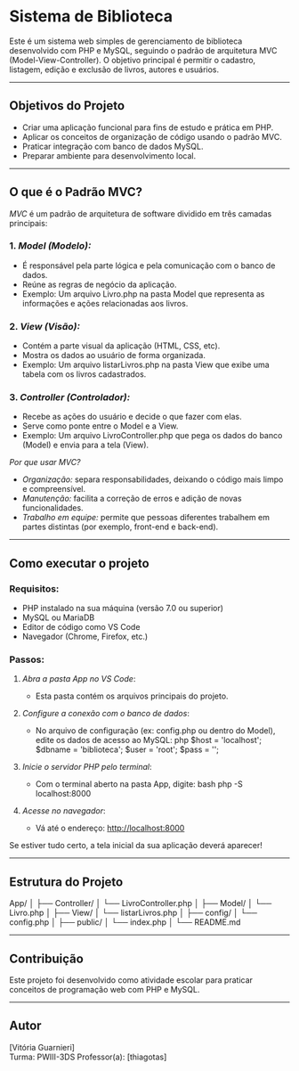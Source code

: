 # Sistema de Biblioteca

Este é um sistema web simples de gerenciamento de biblioteca desenvolvido com PHP e MySQL, seguindo o padrão de arquitetura MVC (Model-View-Controller). O objetivo principal é permitir o cadastro, listagem, edição e exclusão de livros, autores e usuários.

---

## Objetivos do Projeto

- Criar uma aplicação funcional para fins de estudo e prática em PHP.
- Aplicar os conceitos de organização de código usando o padrão MVC.
- Praticar integração com banco de dados MySQL.
- Preparar ambiente para desenvolvimento local.

---

## O que é o Padrão MVC?

*MVC* é um padrão de arquitetura de software dividido em três camadas principais:

### 1. *Model (Modelo):*
- É responsável pela parte lógica e pela comunicação com o banco de dados.
- Reúne as regras de negócio da aplicação.
- Exemplo: Um arquivo Livro.php na pasta Model que representa as informações e ações relacionadas aos livros.

### 2. *View (Visão):*
- Contém a parte visual da aplicação (HTML, CSS, etc).
- Mostra os dados ao usuário de forma organizada.
- Exemplo: Um arquivo listarLivros.php na pasta View que exibe uma tabela com os livros cadastrados.

### 3. *Controller (Controlador):*
- Recebe as ações do usuário e decide o que fazer com elas.
- Serve como ponte entre o Model e a View.
- Exemplo: Um arquivo LivroController.php que pega os dados do banco (Model) e envia para a tela (View).

*Por que usar MVC?*

- *Organização:* separa responsabilidades, deixando o código mais limpo e compreensível.
- *Manutenção:* facilita a correção de erros e adição de novas funcionalidades.
- *Trabalho em equipe:* permite que pessoas diferentes trabalhem em partes distintas (por exemplo, front-end e back-end).

---

## Como executar o projeto

### Requisitos:

- PHP instalado na sua máquina (versão 7.0 ou superior)
- MySQL ou MariaDB
- Editor de código como VS Code
- Navegador (Chrome, Firefox, etc.)

### Passos:

1. *Abra a pasta App no VS Code*:
   - Esta pasta contém os arquivos principais do projeto.

2. *Configure a conexão com o banco de dados*:
   - No arquivo de configuração (ex: config.php ou dentro do Model), edite os dados de acesso ao MySQL:
     php
     $host = 'localhost';
     $dbname = 'biblioteca';
     $user = 'root';
     $pass = '';
     

3. *Inicie o servidor PHP pelo terminal*:
   - Com o terminal aberto na pasta App, digite:
     bash
     php -S localhost:8000
     

4. *Acesse no navegador*:
   - Vá até o endereço:
     [http://localhost:8000](http://localhost:8000)

Se estiver tudo certo, a tela inicial da sua aplicação deverá aparecer!

---

## Estrutura do Projeto
App/ │ ├── Controller/ │   └── LivroController.php │ ├── Model/ │   └── Livro.php │ ├── View/ │   └── listarLivros.php │ ├── config/ │   └── config.php │ ├── public/ │   └── index.php │ └── README.md

---

## Contribuição

Este projeto foi desenvolvido como atividade escolar para praticar conceitos de programação web com PHP e MySQL.

---

## Autor

[Vitória Guarnieri]  
Turma: PWIII-3DS
Professor(a): [thiagotas]